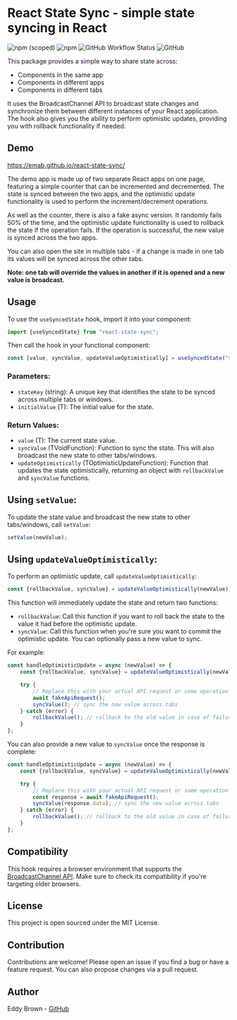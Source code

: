 # React State Sync - simple state syncing in React

![npm (scoped)](https://img.shields.io/npm/v/@emab/react-state-sync?style=flat-square) ![npm](https://img.shields.io/npm/dw/@emab/react-state-sync?style=flat-square) ![GitHub Workflow Status](https://img.shields.io/github/actions/workflow/status/emab/react-state-sync/test.yml?label=tests&style=flat-square) ![GitHub](https://img.shields.io/github/license/emab/react-state-sync?style=flat-square)

This package provides a simple way to share state across:

- Components in the same app
- Components in different apps
- Components in different tabs

It uses the BroadcastChannel API to broadcast state changes and synchronize them between different instances of your
React application. The hook also gives you the ability to perform optimistic updates, providing you with rollback
functionality if needed.

## Demo

https://emab.github.io/react-state-sync/

The demo app is made up of two separate React apps on one page, featuring a simple counter that can be incremented and
decremented. The state is synced between the two apps, and the optimistic update functionality is used to perform the
increment/decrement operations.

As well as the counter, there is also a fake async version. It randomly fails 50% of the time, and the optimistic update
functionality is used to rollback the state if the operation fails. If the operation is successful, the new value is
synced across the two apps.

You can also open the site in multiple tabs - if a change is made in one tab its values will be synced across the other
tabs. 

**Note: one tab will override the values in another if it is opened and a new value is broadcast.**

## Usage

To use the `useSyncedState` hook, import it into your component:

```jsx
import {useSyncedState} from "react-state-sync";
```

Then call the hook in your functional component:

```jsx
const [value, syncValue, updateValueOptimistically] = useSyncedState("stateKey", initialValue);
```

### Parameters:

- `stateKey` (string): A unique key that identifies the state to be synced across multiple tabs or windows.
- `initialValue` (T): The initial value for the state.

### Return Values:

- `value` (T): The current state value.
- `syncValue` (TVoidFunction<T>): Function to sync the state. This will also broadcast the new state to other
  tabs/windows.
- `updateOptimistically` (TOptimisticUpdateFunction<T>): Function that updates the state optimistically, returning an object
  with `rollbackValue` and `syncValue` functions.

## Using `setValue`:

To update the state value and broadcast the new state to other tabs/windows, call `setValue`:

```jsx
setValue(newValue);
```

## Using `updateValueOptimistically`:

To perform an optimistic update, call `updateValueOptimistically`:

```jsx
const {rollbackValue, syncValue} = updateValueOptimistically(newValue);
```

This function will immediately update the state and return two functions:

- `rollbackValue`: Call this function if you want to roll back the state to the value it had before the optimistic
  update.
- `syncValue`: Call this function when you're sure you want to commit the optimistic update. You can optionally pass a
  new value to sync.

For example:

```jsx
const handleOptimisticUpdate = async (newValue) => {
    const {rollbackValue, syncValue} = updateValueOptimistically(newValue);

    try {
        // Replace this with your actual API request or some operation that could fail
        await fakeApiRequest();
        syncValue(); // sync the new value across tabs
    } catch (error) {
        rollbackValue(); // rollback to the old value in case of failure
    }
};
```

You can also provide a new value to `syncValue` once the response is complete:

```jsx
const handleOptimisticUpdate = async (newValue) => {
    const {rollbackValue, syncValue} = updateValueOptimistically(newValue);

    try {
        // Replace this with your actual API request or some operation that could fail
        const response = await fakeApiRequest();
        syncValue(response.data); // sync the new value across tabs
    } catch (error) {
        rollbackValue(); // rollback to the old value in case of failure
    }
};
```

## Compatibility

This hook requires a browser environment that supports
the [BroadcastChannel API](https://developer.mozilla.org/en-US/docs/Web/API/Broadcast_Channel_API). Make sure to check
its compatibility if you're targeting older browsers.

## License

This project is open sourced under the MIT License.

## Contribution

Contributions are welcome! Please open an issue if you find a bug or have a feature request. You can also propose changes via a pull request.

## Author

Eddy Brown - [GitHub](https://github.com/emab)